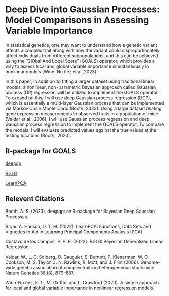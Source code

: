 # Deep Dive into Gaussian Processes: Model Comparisons in Assessing Variable Importance

In statistical genetics, one may want to understand how a genetic variant affects a complex trait along with how the variant could disproportionately affect individuals from different subpopulations, and this can be achieved using the ”GlObal And Local Score” (GOALS) operator, which provides a way to assess local and global variable importance simultaneously in nonlinear models (Winn-Nu ̃nez et al.,2023).

In this paper, in addition to fitting a larger dataset using traditional linear models, a nonlinear, non-parametric Bayesian approach called Gaussian process (GP) regression will be utilized to implement the GOALS operator. To expand on this, I will use deep Gaussian process regression (DGP), which is essentially a multi-layer Gaussian process that can be implemented via Markov Chain Monte Carlo (Booth, 2023). Using a large dataset relating gene expression measurements to observed traits in a population of mice (Valdar et al.,
2006), I will use Gaussian process regression and deep Gaussian process regression to implement the GOALS operator. To compare the models, I will evaluate predicted values against the true values at the testing locations (Booth, 2023). 


## R-package for GOALS
[deepgp](https://cran.r-project.org/web/packages/deepgp/vignettes/deepgp.html)

[BGLR](https://cran.r-project.org/package=BGLR)

[LearnPCA](https://cran.r-project.org/package=LearnPCA)


## Relevent Citations

Booth, A. S. (2023). deepgp: an R-package for Bayesian Deep Gaussian Processes.

Bryan A. Hanson, D. T. H. (2022). LearnPCA: Functions, Data Sets and Vignettes to Aid
in Learning Principal Components Analysis (PCA).

Gustavo de los Campos, P. P. R. (2023). BGLR: Bayesian Generalized Linear Regression.

Valdar, W., L. C. Solberg, D. Gauguier, S. Burnett, P. Klenerman, W. O. Cookson, M. S.
Taylor, J. N. Rawlins, R. Mott, and J. Flint (2006). Genome-wide genetic association of
complex traits in heterogeneous stock mice. Nature Genetics 38 (8), 879–887.

Winn-Nu ̃nez, E. T., M. Griffin, and L. Crawford (2023). A simple approach for local and
global variable importance in nonlinear regression models.
